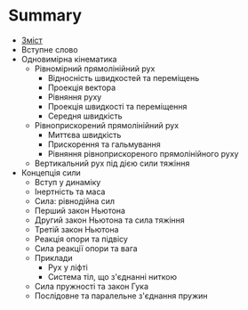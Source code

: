 # Summary

* [Зміст](README.md)
* Вступне слово
* Одновимірна кінематика
   * Рівномірний прямолінійний рух
       * Вiдноснiсть швидкостей та перемiщень
       * Проекцiя вектора
       * Рiвняння руху
       * Проекцiя швидкостi та перемiщення
       * Середня швидкiсть
   * Рiвноприскорений прямолiнiйний рух
       * Миттєва швидкiсть
       * Прискорення та гальмування
       * Рiвняння рiвноприскореного прямолiнiйного руху
   * Вертикальний рух пiд дiєю сили тяжiння
* Концепція сили
   * Вступ у динаміку
   * Інертність та маса
   * Сила: рівнодійна сил
   * Перший закон Ньютона
   * Другий закон Ньютона та сила тяжіння
   * Третій закон Ньютона
   * Реакцiя опори та пiдвiсу
   * Сила реакції опори та вага
   * Приклади
       * Рух у ліфті
       * Система тіл, що з'єднанні ниткою
   * Сила пружності та закон Гука
   * Послідовне та паралельне з'єднання пружин

